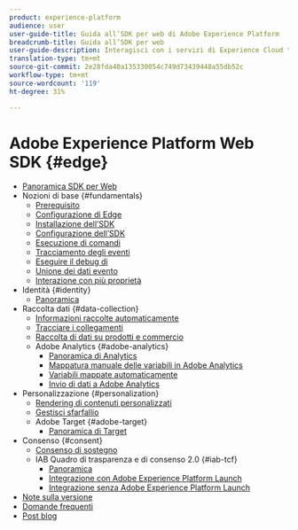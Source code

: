 ```yaml
---
product: experience-platform
audience: user
user-guide-title: Guida all’SDK per web di Adobe Experience Platform
breadcrumb-title: Guida all’SDK per web
user-guide-description: Interagisci con i servizi di Experience Cloud tramite la rete Edge.
translation-type: tm+mt
source-git-commit: 2e28fda40a135330054c749d73439448a55db52c
workflow-type: tm+mt
source-wordcount: '119'
ht-degree: 31%

---
```



# Adobe Experience Platform Web SDK {#edge}

* [Panoramica SDK per Web](home.md)
* Nozioni di base {#fundamentals}
   * [Prerequisito](fundamentals/prerequisite.md)
   * [Configurazione di Edge](fundamentals/edge-configuration.md)
   * [Installazione dell’SDK](fundamentals/installing-the-sdk.md)
   * [Configurazione dell’SDK](fundamentals/configuring-the-sdk.md)
   * [Esecuzione di comandi](fundamentals/executing-commands.md)
   * [Tracciamento degli eventi](fundamentals/tracking-events.md)
   * [Eseguire il debug di](fundamentals/debugging.md)
   * [Unione dei dati evento](fundamentals/merging-event-data.md)
   * [Interazione con più proprietà](fundamentals/interacting-with-multiple-properties.md)
* Identità {#identity}
   * [Panoramica](identity/overview.md)
* Raccolta dati {#data-collection}
   * [Informazioni raccolte automaticamente](data-collection/automatic-information.md)
   * [Tracciare i collegamenti](data-collection/track-links.md)
   * [Raccolta di dati su prodotti e commercio](data-collection/collect-commerce-data.md)
   * Adobe Analytics {#adobe-analytics}
      * [Panoramica di Analytics](data-collection/adobe-analytics/analytics-overview.md)
      * [Mappatura manuale delle variabili in  Adobe Analytics](data-collection/adobe-analytics/manually-mapping-variables.md)
      * [Variabili mappate automaticamente](data-collection/adobe-analytics/automatically-mapped-vars.md)
      * [Invio di dati a  Adobe Analytics](data-collection/adobe-analytics/sending-data-to-analytics.md)
* Personalizzazione {#personalization}
   * [Rendering di contenuti personalizzati](personalization/rendering-personalization-content.md)
   * [Gestisci sfarfallio](personalization/manage-flicker.md)
   * Adobe Target {#adobe-target}
      * [Panoramica di Target](personalization/adobe-target/target-overview.md)
* Consenso {#consent}
   * [Consenso di sostegno](consent/supporting-consent.md)
   * IAB Quadro di trasparenza e di consenso 2.0 {#iab-tcf}
      * [Panoramica](consent/iab-tcf/overview.md)
      * [Integrazione con  Adobe Experience Platform Launch](consent/iab-tcf/with-launch.md)
      * [Integrazione senza  Adobe Experience Platform Launch](consent/iab-tcf/without-launch.md)
* [Note sulla versione](release-notes.md)
* [Domande frequenti](web-sdk-faq.md)
* [Post blog](blog-posts.md)
